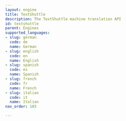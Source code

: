 ```yaml
---
layout: engine
title: TextShuttle
description: The TextShuttle machine translation API
id: textshuttle
parent: Engines
supported_languages:
- slug: german
  code: de
  name: German
- slug: english
  code: en
  name: English
- slug: spanish
  code: es
  name: Spanish
- slug: french
  code: fr
  name: French
- slug: italian
  code: it
  name: Italian
nav_order: 103

---
```



